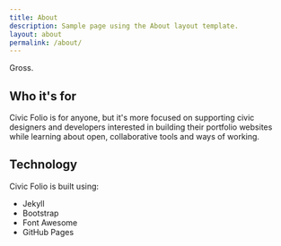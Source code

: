 ```yaml
---
title: About
description: Sample page using the About layout template.
layout: about
permalink: /about/
---
```


Gross.

## Who it's for

Civic Folio is for anyone, but it's more focused on supporting civic designers and developers interested in building their portfolio websites while learning about open, collaborative tools and ways of working.

## Technology

Civic Folio is built using:

* Jekyll
* Bootstrap
* Font Awesome
* GitHub Pages
